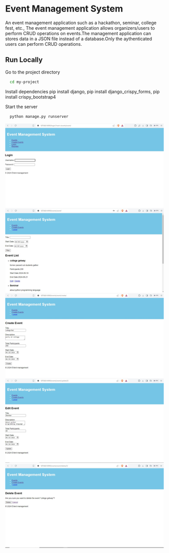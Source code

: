 
# Event Management System


An event management application such as a hackathon, seminar, college fest, etc., The event management application allows organizers/users to perform CRUD operations on events.The management application can stores data in a JSON file instead of a database.Only the aythenticated users can perform CRUD operations.

## Run Locally


Go to the project directory

```bash
  cd my-project
```

Install dependencies
pip install django,
pip install django_crispy_forms,
pip install crispy_bootstrap4


Start the server

```bash
  python manage.py runserver
```

![screenshot](screenshots/login.jpg "Login")
![screenshot](screenshots/eventlist.jpg "Events")
![screenshot](screenshots/create_event.jpg "Create Events")
![screenshot](screenshots/update_event.jpg "Update Events")
![screenshot](screenshots/delete_event.jpg "Delete Events")


